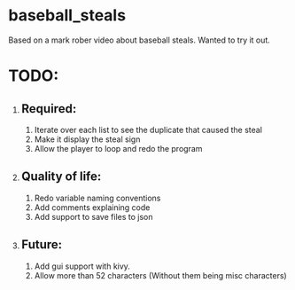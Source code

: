 # baseball_steals
Based on a mark rober video about baseball steals. Wanted to try it out.

# TODO:

1. ## Required: 
    1. Iterate over each list to see the duplicate that caused the steal
    2. Make it display the steal sign
    3. Allow the player to loop and redo the program

2. ## Quality of life:
    1. Redo variable naming conventions
    2. Add comments explaining code
    3. Add support to save files to json

3. ## Future:
    1. Add gui support with kivy. 
    2. Allow more than 52 characters (Without them being misc characters)